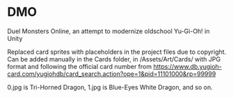 # DMO
Duel Monsters Online, an attempt to modernize oldschool Yu-Gi-Oh! in Unity

Replaced card sprites with placeholders in the project files due to copyright. Can be added manually in the Cards folder, in /Assets/Art/Cards/ with JPG format and following the official card number from https://www.db.yugioh-card.com/yugiohdb/card_search.action?ope=1&pid=11101000&rp=99999

0.jpg is Tri-Horned Dragon, 1.jpg is Blue-Eyes White Dragon, and so on.
